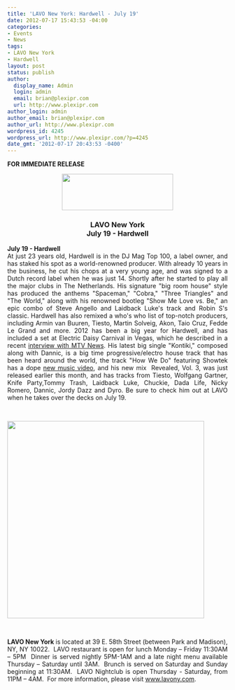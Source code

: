 ```yaml
---
title: 'LAVO New York: Hardwell - July 19'
date: 2012-07-17 15:43:53 -04:00
categories:
- Events
- News
tags:
- LAVO New York
- Hardwell
layout: post
status: publish
author:
  display_name: Admin
  login: admin
  email: brian@plexipr.com
  url: http://www.plexipr.com
author_login: admin
author_email: brian@plexipr.com
author_url: http://www.plexipr.com
wordpress_id: 4245
wordpress_url: http://www.plexipr.com/?p=4245
date_gmt: '2012-07-17 20:43:53 -0400'
---
```


<p><strong>FOR IMMEDIATE RELEASE</strong></p>
<div align="center"><img src="http://img2.ymlp328.net/plexipr_LAVOlogo.jpg" alt="" width="254" height="83" /></div>
<div align="center"></div>
<h3 align="center"></h3>
<div align="center">
<h3 align="center"><strong>LAVO New York<br />
July 19 - Hardwell</strong></h3>
</div>
<div>
<div>
<div>
<div>
<div>
<div></div>
<p style="text-align: justify;"><strong>July 19 - Hardwell</strong><br />
At just 23 years old, Hardwell is in the DJ Mag Top 100, a label owner, and has staked his spot as a world-renowned producer. With already 10 years in the business, he cut his chops at a very young age, and was signed to a Dutch record label when he was just 14. Shortly after he started to play all the major clubs in The Netherlands. His signature "big room house" style has produced the anthems "Spaceman," "Cobra," "Three Triangles" and "The World," along with his renowned bootleg "Show Me Love vs. Be," an epic combo of Steve Angello and Laidback Luke's track and Robin S's classic. Hardwell has also remixed a who's who list of top-notch producers, including Armin van Buuren, Tiesto, Martin Solveig, Akon, Taio Cruz, Fedde Le Grand and more. 2012 has been a big year for Hardwell, and has included a set at Electric Daisy Carnival in Vegas, which he described in a recent <a href="http://t.ymlp328.net/uhjsbanajqsuazauhaaaqmse/click.php" target="_blank">interview with MTV News</a>. His latest big single "Kontiki," composed along with Dannic, is a big time progressive/electro house track that has been heard around the world, the track "How We Do" featuring Showtek has a dope <a href="http://t.ymlp328.net/uhjshadajqsuacauhakaqmse/click.php" target="_blank">new music video</a>, and his new mix  Revealed, Vol. 3, was just released earlier this month, and has tracks from Tiesto, Wolfgang Gartner, Knife Party,Tommy Trash, Laidback Luke, Chuckie, Dada Life, Nicky Romero, Dannic, Jordy Dazz and Dyro. Be sure to check him out at LAVO when he takes over the decks on July 19.</p>
</div>
</div>
</div>
</div>
</div>
<div>
<p>&nbsp;</p>
<p><img class="aligncenter" src="http://img2.ymlp328.net/plexipr_LAVOFlyerHardwell071912.jpg" alt="" width="450" /></p>
<p>&nbsp;</p>
<p style="text-align: justify;"><strong>LAVO New York</strong> is located at 39 E. 58th Street (between Park and Madison), NY, NY 10022.  LAVO restaurant is open for lunch Monday – Friday 11:30AM – 5PM  Dinner is served nightly 5PM-1AM and a late night menu available Thursday – Saturday until 3AM.  Brunch is served on Saturday and Sunday beginning at 11:30AM.  LAVO Nightclub is open Thursday - Saturday, from 11PM – 4AM.  For more information, please visit <a href="http://t.ymlp328.net/uhjswavajqsuarauhaxaqmse/click.php" target="_blank">www.lavony.com</a>.</p>
</div>
<p>&nbsp;</p>

